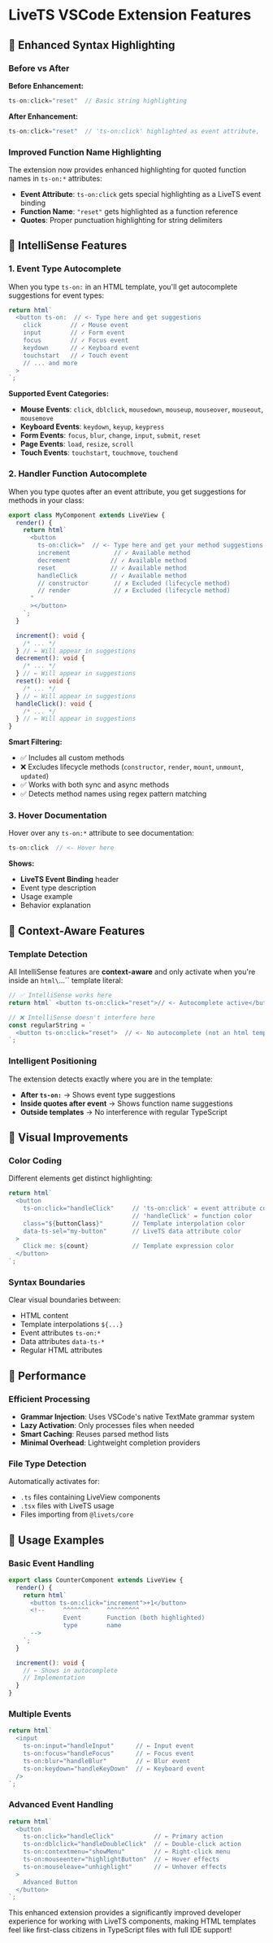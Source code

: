 # LiveTS VSCode Extension Features

## 🎨 Enhanced Syntax Highlighting

### Before vs After

**Before Enhancement:**

```typescript
ts-on:click="reset"  // Basic string highlighting
```

**After Enhancement:**

```typescript
ts-on:click="reset"  // 'ts-on:click' highlighted as event attribute, 'reset' highlighted as function
```

### Improved Function Name Highlighting

The extension now provides enhanced highlighting for quoted function names in `ts-on:*` attributes:

- **Event Attribute**: `ts-on:click` gets special highlighting as a LiveTS event binding
- **Function Name**: `"reset"` gets highlighted as a function reference
- **Quotes**: Proper punctuation highlighting for string delimiters

## 🧠 IntelliSense Features

### 1. Event Type Autocomplete

When you type `ts-on:` in an HTML template, you'll get autocomplete suggestions for event types:

```typescript
return html`
  <button ts-on:  // <- Type here and get suggestions
    click        // ✓ Mouse event
    input        // ✓ Form event  
    focus        // ✓ Focus event
    keydown      // ✓ Keyboard event
    touchstart   // ✓ Touch event
    // ... and more
  >
`;
```

**Supported Event Categories:**

- **Mouse Events**: `click`, `dblclick`, `mousedown`, `mouseup`, `mouseover`, `mouseout`, `mousemove`
- **Keyboard Events**: `keydown`, `keyup`, `keypress`
- **Form Events**: `focus`, `blur`, `change`, `input`, `submit`, `reset`
- **Page Events**: `load`, `resize`, `scroll`
- **Touch Events**: `touchstart`, `touchmove`, `touchend`

### 2. Handler Function Autocomplete

When you type quotes after an event attribute, you get suggestions for methods in your class:

```typescript
export class MyComponent extends LiveView {
  render() {
    return html`
      <button
        ts-on:click="  // <- Type here and get your method suggestions
        increment            // ✓ Available method
        decrement           // ✓ Available method
        reset               // ✓ Available method
        handleClick         // ✓ Available method
        // constructor       // ✗ Excluded (lifecycle method)
        // render            // ✗ Excluded (lifecycle method)
      "
      ></button>
    `;
  }

  increment(): void {
    /* ... */
  } // ← Will appear in suggestions
  decrement(): void {
    /* ... */
  } // ← Will appear in suggestions
  reset(): void {
    /* ... */
  } // ← Will appear in suggestions
  handleClick(): void {
    /* ... */
  } // ← Will appear in suggestions
}
```

**Smart Filtering:**

- ✅ Includes all custom methods
- ❌ Excludes lifecycle methods (`constructor`, `render`, `mount`, `unmount`, `updated`)
- ✅ Works with both sync and async methods
- ✅ Detects method names using regex pattern matching

### 3. Hover Documentation

Hover over any `ts-on:*` attribute to see documentation:

```typescript
ts-on:click  // <- Hover here
```

**Shows:**

- **LiveTS Event Binding** header
- Event type description
- Usage example
- Behavior explanation

## 🎯 Context-Aware Features

### Template Detection

All IntelliSense features are **context-aware** and only activate when you're inside an `html\`...\`` template literal:

```typescript
// ✅ IntelliSense works here
return html` <button ts-on:click="reset">// <- Autocomplete active</button> `;

// ❌ IntelliSense doesn't interfere here
const regularString = `
  <button ts-on:click="reset">  // <- No autocomplete (not an html template)
`;
```

### Intelligent Positioning

The extension detects exactly where you are in the template:

- **After `ts-on:`** → Shows event type suggestions
- **Inside quotes after event** → Shows function name suggestions
- **Outside templates** → No interference with regular TypeScript

## 🎨 Visual Improvements

### Color Coding

Different elements get distinct highlighting:

```typescript
return html`
  <button 
    ts-on:click="handleClick"     // 'ts-on:click' = event attribute color
                                  // 'handleClick' = function color
    class="${buttonClass}"        // Template interpolation color
    data-ts-sel="my-button"       // LiveTS data attribute color
  >
    Click me: ${count}            // Template expression color
  </button>
`;
```

### Syntax Boundaries

Clear visual boundaries between:

- HTML content
- Template interpolations `${...}`
- Event attributes `ts-on:*`
- Data attributes `data-ts-*`
- Regular HTML attributes

## 🚀 Performance

### Efficient Processing

- **Grammar Injection**: Uses VSCode's native TextMate grammar system
- **Lazy Activation**: Only processes files when needed
- **Smart Caching**: Reuses parsed method lists
- **Minimal Overhead**: Lightweight completion providers

### File Type Detection

Automatically activates for:

- `.ts` files containing LiveView components
- `.tsx` files with LiveTS usage
- Files importing from `@livets/core`

## 📝 Usage Examples

### Basic Event Handling

```typescript
export class CounterComponent extends LiveView {
  render() {
    return html`
      <button ts-on:click="increment">+1</button>
      <!--     ^^^^^^^     ^^^^^^^^^
               Event       Function (both highlighted)
               type        name
      -->
    `;
  }

  increment(): void {
    // ← Shows in autocomplete
    // Implementation
  }
}
```

### Multiple Events

```typescript
return html`
  <input 
    ts-on:input="handleInput"      // ← Input event
    ts-on:focus="handleFocus"      // ← Focus event  
    ts-on:blur="handleBlur"        // ← Blur event
    ts-on:keydown="handleKeyDown"  // ← Keyboard event
  />
`;
```

### Advanced Event Handling

```typescript
return html`
  <button
    ts-on:click="handleClick"           // ← Primary action
    ts-on:dblclick="handleDoubleClick"  // ← Double-click action
    ts-on:contextmenu="showMenu"        // ← Right-click menu
    ts-on:mouseenter="highlightButton"  // ← Hover effects
    ts-on:mouseleave="unhighlight"      // ← Unhover effects
  >
    Advanced Button
  </button>
`;
```

This enhanced extension provides a significantly improved developer experience for working with LiveTS components, making HTML templates feel like first-class citizens in TypeScript files with full IDE support!
